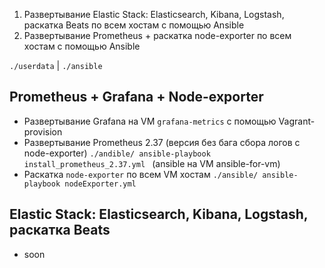 1) Развертывание Elastic Stack: Elasticsearch, Kibana, Logstash, раскатка Beats по всем хостам с помощью Ansible
2) Развертывание Prometheus + раскатка node-exporter по всем хостам с помощью Ansible 

`./userdata` | 
`./ansible`

## Prometheus + Grafana + Node-exporter 
* Развертывание Grafana на VM `grafana-metrics` с помощью Vagrant-provision
* Развертывание Prometheus 2.37 (версия без бага сбора логов с node-exporter) `./andible/ ansible-playbook install_prometheus_2.37.yml ` (ansible на VM ansible-for-vm)
* Раскатка `node-exporter` по всем VM хостам `./ansible/ ansible-playbook nodeExporter.yml`

## Elastic Stack: Elasticsearch, Kibana, Logstash, раскатка Beats

* soon